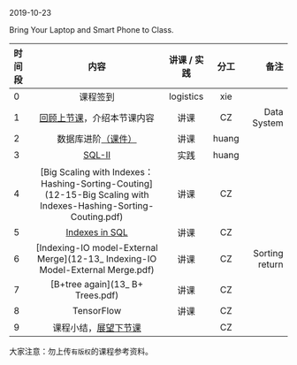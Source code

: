 2019-10-23

Bring Your Laptop  and Smart Phone to Class. 

|时间段     |  内容    | 讲课 / 实践     |  分工  |  备注       |
| :---      |   :----:    |   :----:    |    :----:    | ---: |
|   0       |  课程签到     |  logistics   |     xie     |        |
|   1       |  [回顾上节课](../WW6/WW6-Plan.md)，介绍本节课内容     |  讲课    |     CZ     |   Data System      |
|   2       |  数据库进阶[（课件）](../WW6#数据库进阶课件)  |   讲课    |     huang     |         |
|   3       |  [SQL-II](../cs145-2018/Lecture-3.ipynb)    |   实践    |     huang     |         |
|   4       |  [Big Scaling with Indexes：Hashing-Sorting-Couting](12-15-Big Scaling with Indexes-Hashing-Sorting-Couting.pdf)    | 讲课 |  CZ |   | Algo/Data Structure in Data System
|   5       |  [Indexes in SQL]()    |   讲课    |     CZ     |         |
|   6       |  [Indexing-IO model-External Merge](12-13_ Indexing-IO Model-External Merge.pdf)    |   讲课    |     CZ     |  Sorting return        |
|   7       |  [B+tree again](13_ B+ Trees.pdf)    |   讲课    |     CZ     |         | Tree structure return
|   8       |  TensorFlow   | 讲课 |  CZ |   |  Machine Intelligence (if time is enough)
|   9       |  课程小结，[展望下节课](../WW8/WW8-Plan.md)       |     |  CZ |   |


大家注意：勿上传``有版权``的课程参考资料。



